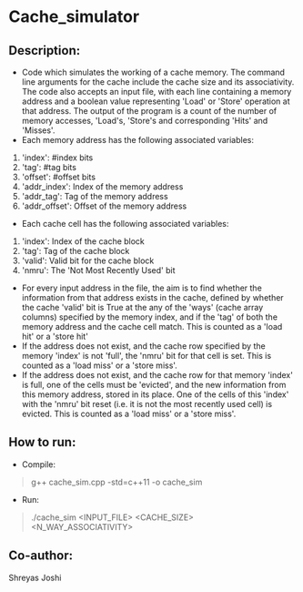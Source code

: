 # Cache_simulator
## Description:
- Code which simulates the working of a cache memory. The command line arguments for the cache include the cache size and its associativity. The code also accepts an input file, with each line containing a memory address and a boolean value representing 'Load' or 'Store' operation at that address. The output of the program is a count of the number of memory accesses, 'Load's, 'Store's and corresponding 'Hits' and 'Misses'.
- Each memory address has the following associated variables:
1. 'index': #index bits
2. 'tag': #tag bits
3. 'offset': #offset bits
4. 'addr_index': Index of the memory address
5. 'addr_tag': Tag of the memory address
6. 'addr_offset': Offset of the memory address
- Each cache cell has the following associated variables: 
1. 'index': Index of the cache block
2. 'tag': Tag of the cache block
3. 'valid': Valid bit for the cache block
4. 'nmru': The 'Not Most Recently Used' bit
- For every input address in the file, the aim is to find whether the information from that address exists in the cache, defined by whether the cache 'valid' bit is True at the any of the 'ways' (cache array columns) specified by the memory index, and if the 'tag' of both the memory address and the cache cell match. This is counted as a 'load hit' or a 'store hit'
- If the address does not exist, and the cache row specified by the memory 'index' is not 'full', the 'nmru' bit for that cell is set. This is counted as a 'load miss' or a 'store miss'.
- If the address does not exist, and the cache row for that memory 'index' is full, one of the cells must be 'evicted', and the new information from this memory address, stored in its place. One of the cells of this 'index' with the 'nmru' bit reset (i.e. it is not the most recently used cell) is evicted. This is counted as a 'load miss' or a 'store miss'.

## How to run:
- Compile:
> g++ cache_sim.cpp -std=c++11 -o cache_sim
- Run:
> ./cache_sim <INPUT_FILE> <CACHE_SIZE> <N_WAY_ASSOCIATIVITY>

## Co-author: 
Shreyas Joshi
